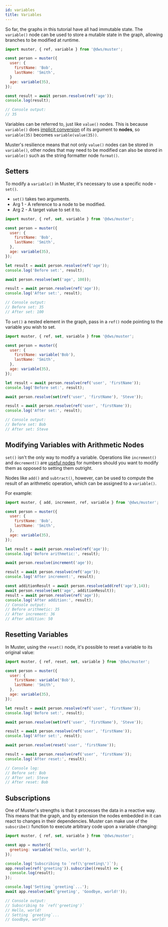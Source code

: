```yaml
---
id: variables
title: Variables
---
```


So far, the graphs in this tutorial have all had immutable state. The `variable()` node can be used to store a mutable state in the graph, allowing branches to be modified at runtime.

```javascript
import muster, { ref, variable } from '@dws/muster';

const person = muster({
  user: {
    firstName: 'Bob',
    lastName: 'Smith',
  }
  age: variable(35),
});

const result = await person.resolve(ref('age'));
console.log(result);

// Console output:
// 35
```
Variables can be referred to, just like `value()` nodes. This is because `variable()` does [implicit conversion][1] of its argument to **nodes**, so `variable(35)` becomes `variable(value(35))`.

Muster's resilience means that not only `value()` nodes can be stored in `variable()`, other nodes that may need to be modified can also be stored in `variable()` such as the string formatter node `format()`.

## Setters
To modify a `variable()` in Muster, it's necessary to use a specific node - `set()`.

- `set()` takes two arguments.
- Arg 1 - A reference to a node to be modified.
- Arg 2 - A target value to set it to.
```javascript
import muster, { ref, set, variable } from '@dws/muster';

const person = muster({
  user: {
    firstName: 'Bob',
    lastName: 'Smith',
  },
  age: variable(35),
});

let result = await person.resolve(ref('age'));
console.log('Before set:', result);

await person.resolve(set('age', 100));

result = await person.resolve(ref('age'));
console.log('After set:', result);

// Console output:
// Before set: 35
// After set: 100
```
To `set()` a nested element in the graph, pass in a `ref()` node pointing to the variable you wish to set.

```javascript
import muster, { ref, set, variable } from '@dws/muster';

const person = muster({
  user: {
    firstName: variable('Bob'),
    lastName: 'Smith',
  },
  age: variable(35),
});

let result = await person.resolve(ref('user', 'firstName'));
console.log('Before set:', result);

await person.resolve(set(ref('user', 'firstName'), 'Steve'));

result = await person.resolve(ref('user', 'firstName'));
console.log('After set:', result);

// Console output:
// Before set: Bob
// After set: Steve
```
## Modifying Variables with Arithmetic Nodes
`set()` isn't the only way to modify a variable. Operations like `increment()` and `decrement()` are [useful nodes][2] for numbers should you want to modify them as opposed to setting them outright.

Nodes like `add()` and `subtract()`, however, can be used to compute the result of an arithmetic operation, which can be assigned to a `variable()`.

For example:
```javascript
import muster, { add, increment, ref, variable } from '@dws/muster';

const person = muster({
  user: {
    firstName: 'Bob',
    lastName: 'Smith',
  },
  age: variable(35),
});

let result = await person.resolve(ref('age'));
console.log('Before arithmetic:', result);

await person.resolve(increment('age'));

result = await person.resolve(ref('age'));
console.log('After increment:', result);

const additionResult = await person.resolve(add(ref('age'),14));
await person.resolve(set('age', additionResult));
result = await person.resolve(ref('age'));
console.log('After addition:', result);
// Console output:
// Before arithmetic: 35
// After increment: 36
// After addition: 50
```
## Resetting Variables
In Muster, using the `reset()` node, it's possible to reset a variable to its original value:
```javascript
import muster, { ref, reset, set, variable } from '@dws/muster';

const person = muster({
  user: {
    firstName: variable('Bob'),
    lastName: 'Smith',
  },
  age: variable(35),
});

let result = await person.resolve(ref('user', 'firstName'));
console.log('Before set:', result);

await person.resolve(set(ref('user', 'firstName'), 'Steve'));

result = await person.resolve(ref('user', 'firstName'));
console.log('After set:', result);

await person.resolve(reset('user', 'firstName'));

result = await person.resolve(ref('user', 'firstName'));
console.log('After reset:', result);

// Console log:
// Before set: Bob
// After set: Steve
// After reset: Bob
```
## Subscriptions
One of Muster's strengths is that it processes the data in a reactive way. This means that the graph, and by extension the nodes embedded in it can react to changes in their dependencies. Muster can make use of the `subscribe()` function to execute arbitrary code upon a variable changing:
```javascript
import muster, { ref, set, variable } from '@dws/muster';

const app = muster({
  greeting: variable('Hello, world!'),
});

console.log('Subscribing to `ref(\'greeting\')`');
app.resolve(ref('greeting')).subscribe((result) => {
  console.log(result);
});

console.log('Setting `greeting`...');
await app.resolve(set('greeting', 'Goodbye, world!'));

// Console output:
// Subscribing to `ref('greeting')`
// Hello, world!
// Setting `greeting`...
// Goodbye, world!
```
[1]: /muster/docs/next/understanding-muster/03-explicit-definition
[2]: /muster/docs/next/resources/04-essentials
